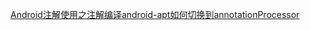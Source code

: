 [Android注解使用之注解编译android-apt如何切换到annotationProcessor](https://www.cnblogs.com/whoislcj/p/6148410.html)


